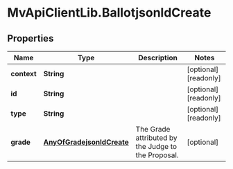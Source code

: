 # MvApiClientLib.BallotjsonldCreate

## Properties

Name | Type | Description | Notes
------------ | ------------- | ------------- | -------------
**context** | **String** |  | [optional] [readonly] 
**id** | **String** |  | [optional] [readonly] 
**type** | **String** |  | [optional] [readonly] 
**grade** | [**AnyOfGradejsonldCreate**](AnyOfGradejsonldCreate.md) | The Grade attributed by the Judge to the Proposal. | [optional] 


